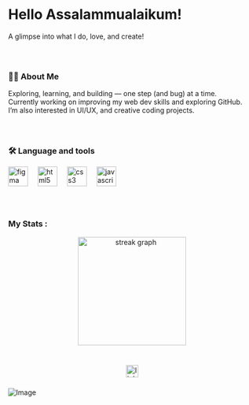 # Hello Assalammualaikum!
A glimpse into what I do, love, and create!

###

<br>
<h3 align="left">👩‍💻  About Me</h3>
<p align="left">Exploring, learning, and building — one step (and bug) at a time.<br>
  Currently working on improving my web dev skills and exploring GitHub.<br> 
  I’m also interested in UI/UX, and creative coding projects.

  ###

<br>
<h3 align="left">🛠 Language and tools</h3>
<div align="left">
  <img src="https://cdn.jsdelivr.net/gh/devicons/devicon/icons/figma/figma-original.svg" height="40" alt="figma logo"  />
  <img width="12" />
  <img src="https://cdn.jsdelivr.net/gh/devicons/devicon/icons/html5/html5-original.svg" height="40" alt="html5 logo"  />
  <img width="12" />
  <img src="https://cdn.jsdelivr.net/gh/devicons/devicon/icons/css3/css3-original.svg" height="40" alt="css3 logo"  />
  <img width="12" />
  <img src="https://cdn.jsdelivr.net/gh/devicons/devicon/icons/javascript/javascript-original.svg" height="40" alt="javascript logo"  />
</div>

###

<br>
<h3 align="left">My Stats :</h3>
<div align="center">
  <img src="https://streak-stats.demolab.com?user=AshimaRidzuan&locale=en&mode=daily&theme=dark&hide_border=false&border_radius=5&order=3" height="220" alt="streak graph"  />
</div>

###

<br>
<div align="center">
  <img src="https://img.shields.io/static/v1?message=LinkedIn&logo=linkedin&label=&color=0077B5&logoColor=white&labelColor=&style=for-the-badge" height="25" alt="linkedin logo"  />
</div>

###

![Image](https://github.com/user-attachments/assets/d56244c7-4e53-40b3-86c1-110214a03f96)

###

